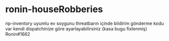 # ronin-houseRobberies
 np-inventory uyumlu ev soygunu threatbarın içinde bildirim gönderme kodu var kendi dispatchinize göre ayarlayabilirsiniz (kasa bugu fixlenmiş)
Ronin#1662
